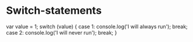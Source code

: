 # Switch-statements
 
var value = 1;
switch (value) {
 case 1:
 console.log('I will always run');
 break;
 case 2:
 console.log('I will never run');
 break;
}
